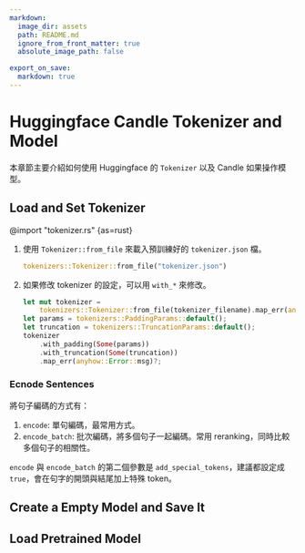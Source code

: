 ```yaml
---
markdown:
  image_dir: assets
  path: README.md
  ignore_from_front_matter: true
  absolute_image_path: false

export_on_save:
  markdown: true
---
```

# Huggingface Candle Tokenizer and Model

本章節主要介紹如何使用 Huggingface 的 `Tokenizer` 以及 Candle 如果操作模型。

## Load and Set Tokenizer

@import "tokenizer.rs" {as=rust}

1. 使用 `Tokenizer::from_file` 來載入預訓練好的 `tokenizer.json` 檔。

    ```rust
    tokenizers::Tokenizer::from_file("tokenizer.json")
    ```

1. 如果修改 tokenizer 的設定，可以用 `with_*` 來修改。

    ```rust
    let mut tokenizer =
        tokenizers::Tokenizer::from_file(tokenizer_filename).map_err(anyhow::Error::msg)?;
    let params = tokenizers::PaddingParams::default();
    let truncation = tokenizers::TruncationParams::default();
    tokenizer
        .with_padding(Some(params))
        .with_truncation(Some(truncation))
        .map_err(anyhow::Error::msg)?;
    ```

### Ecnode Sentences

將句子編碼的方式有：

1. `encode`: 單句編碼，最常用方式。
1. `encode_batch`: 批次編碼，將多個句子一起編碼。常用 reranking，同時比較多個句子的相關性。

`encode` 與 `encode_batch` 的第二個參數是 `add_special_tokens`，建議都設定成 `true`，會在句字的開頭與結尾加上特殊 token。



## Create a Empty Model and Save It

## Load Pretrained Model
